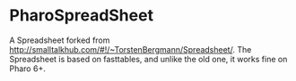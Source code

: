 # PharoSpreadSheet
A Spreadsheet forked from
http://smalltalkhub.com/#!/~TorstenBergmann/Spreadsheet/.
The Spreadsheet is based on fasttables, and unlike the old one, it works fine on Pharo 6+.
